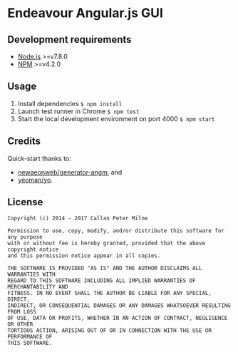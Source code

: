 # Endeavour Angular.js GUI

## Development requirements

- [Node.js](https://github.com/nodejs/node) >=v7.8.0
- [NPM](https://github.com/npm/npm) >=v4.2.0

## Usage

1. Install dependencies
`$ npm install`
2. Launch test runner in Chrome
`$ npm test`
3. Start the local development environment on port 4000
`$ npm start`

## Credits

Quick-start thanks to:
- [newaeonweb/generator-angm](https://github.com/newaeonweb/generator-angm), and
- [yeoman/yo](https://github.com/yeoman/yo).

## License

```
Copyright (c) 2014 - 2017 Callan Peter Milne

Permission to use, copy, modify, and/or distribute this software for any purpose
with or without fee is hereby granted, provided that the above copyright notice
and this permission notice appear in all copies.

THE SOFTWARE IS PROVIDED "AS IS" AND THE AUTHOR DISCLAIMS ALL WARRANTIES WITH
REGARD TO THIS SOFTWARE INCLUDING ALL IMPLIED WARRANTIES OF MERCHANTABILITY AND
FITNESS. IN NO EVENT SHALL THE AUTHOR BE LIABLE FOR ANY SPECIAL, DIRECT,
INDIRECT, OR CONSEQUENTIAL DAMAGES OR ANY DAMAGES WHATSOEVER RESULTING FROM LOSS
OF USE, DATA OR PROFITS, WHETHER IN AN ACTION OF CONTRACT, NEGLIGENCE OR OTHER
TORTIOUS ACTION, ARISING OUT OF OR IN CONNECTION WITH THE USE OR PERFORMANCE OF
THIS SOFTWARE.
```
